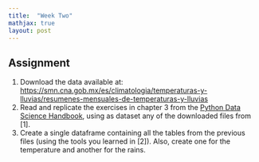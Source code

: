 ```yaml
---
title:  "Week Two"
mathjax: true
layout: post
---
```


## Assignment

1. Download the data available at: <https://smn.cna.gob.mx/es/climatologia/temperaturas-y-lluvias/resumenes-mensuales-de-temperaturas-y-lluvias>
2. Read and replicate the exercises in chapter 3 from the [Python Data Science Handbook](https://jakevdp.github.io/PythonDataScienceHandbook/), using as dataset any of the downloaded files from [1].
3. Create a single dataframe containing all the tables from the previous files (using the tools you learned in [2]). Also, create one for the temperature and another for the rains.